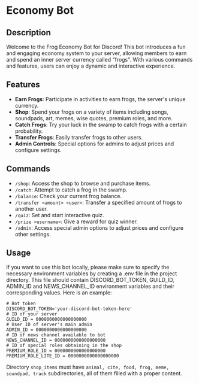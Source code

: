 # Economy Bot

## Description

Welcome to the Frog Economy Bot for Discord! This bot introduces a fun and engaging economy system to your server, 
allowing members to earn and spend an inner server currency called "frogs". With various commands and features, 
users can enjoy a dynamic and interactive experience.

## Features

- **Earn Frogs**: Participate in activities to earn frogs, the server's unique currency.
- **Shop**: Spend your frogs on a variety of items including songs, soundpads, art, memes, wise quotes, premium roles, and more.
- **Catch Frogs**: Try your luck in the swamp to catch frogs with a certain probability.
- **Transfer Frogs**: Easily transfer frogs to other users.
- **Admin Controls**: Special options for admins to adjust prices and configure settings.

## Commands

- `/shop`: Access the shop to browse and purchase items.
- `/catch`: Attempt to catch a frog in the swamp.
- `/balance`: Check your current frog balance.
- `/transfer <amount> <user>`: Transfer a specified amount of frogs to another user.
- `/quiz`: Set and start interactive quiz.
- `/prize <username>`: Give a reward for quiz winner.
- `/admin`: Access special admin options to adjust prices and configure other settings.

## Usage

If you want to use this bot locally, please make sure to specify the necessary environment variables by 
creating a .env file in the project directory. This file should contain DISCORD_BOT_TOKEN, GUILD_ID, 
ADMIN_ID and NEWS_CHANNEL_ID environment variables and their corresponding values.
Here is an example:
```
# Bot token
DISCORD_BOT_TOKEN='your-discord-bot-token-here'
# ID of your server
GUILD_ID = 0000000000000000000
# User ID of server's main admin
ADMIN_ID = 0000000000000000000
# ID of news channel available to bot
NEWS_CHANNEL_ID = 0000000000000000000
# ID of special roles obtaining in the shop
PREMIUM_ROLE_ID = 0000000000000000000
PREMIUM_ROLE_LITE_ID = 0000000000000000000
```

Directory `shop_items` must have `animal, cite, food, frog, meme, soundpad, track` subdirectories, 
all of them filled with a proper content.
